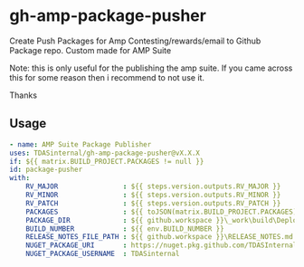 # gh-amp-package-pusher
Create Push Packages for Amp Contesting/rewards/email to Github Package repo. Custom made for AMP Suite

Note: this is only useful for the publishing the amp suite.  If you came across this for some reason then i recommend to not use it.

Thanks

## Usage

```yml
- name: AMP Suite Package Publisher
uses: TDASinternal/gh-amp-package-pusher@vX.X.X
if: ${{ matrix.BUILD_PROJECT.PACKAGES != null }}
id: package-pusher
with:
    RV_MAJOR                : ${{ steps.version.outputs.RV_MAJOR }}
    RV_MINOR                : ${{ steps.version.outputs.RV_MINOR }}
    RV_PATCH                : ${{ steps.version.outputs.RV_PATCH }}
    PACKAGES                : ${{ toJSON(matrix.BUILD_PROJECT.PACKAGES) }}
    PACKAGE_DIR             : ${{ github.workspace }}\_work\build\Deploy
    BUILD_NUMBER            : ${{ env.BUILD_NUMBER }}
    RELEASE_NOTES_FILE_PATH : ${{ github.workspace }}\RELEASE_NOTES.md
    NUGET_PACKAGE_URI       : https://nuget.pkg.github.com/TDASInternal/index.json
    NUGET_PACKAGE_USERNAME  : TDASinternal


```
